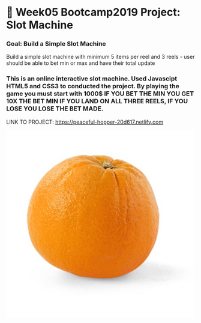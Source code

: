 # 🎰 Week05 Bootcamp2019 Project: Slot Machine

### Goal: Build a Simple Slot Machine

Build a simple slot machine with minimum 5 items per reel and 3 reels - user should be able to bet min or max and have their total update

### This is an online interactive slot machine. Used Javascipt HTML5 and CSS3 to conducted the project. By playing the game you must start with 1000$ IF YOU BET THE MIN YOU GET 10X THE BET MIN IF YOU LAND ON ALL THREE REELS, IF YOU LOSE YOU LOSE THE BET MADE.
LINK TO PROJECT: https://peaceful-hopper-20d617.netlify.com

![](slot%20machine/images/oranges.jpeg)
